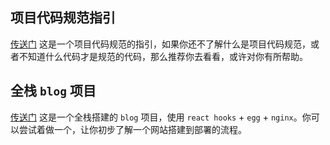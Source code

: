 ## 项目代码规范指引

[传送门](https://2462870727.github.io/project-rules/#/) 这是一个项目代码规范的指引，如果你还不了解什么是项目代码规范，或者不知道什么代码才是规范的代码，那么推荐你去看看，或许对你有所帮助。

## 全栈 `blog` 项目

[传送门](https://github.com/2462870727/personalBlog) 这是一个全栈搭建的 `blog` 项目，使用 `react hooks` + `egg` + `nginx`。你可以尝试着做一个，让你初步了解一个网站搭建到部署的流程。
